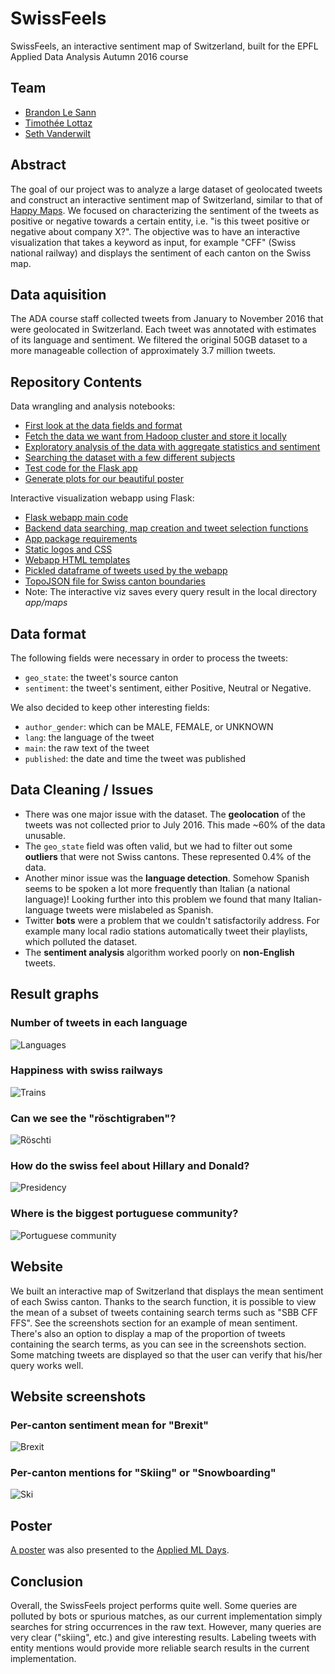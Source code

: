 # SwissFeels

SwissFeels, an interactive sentiment map of Switzerland, built for the EPFL Applied Data Analysis Autumn 2016 course

## Team
* [Brandon Le Sann](https://github.com/BrandonLS)
* [Timothée Lottaz](https://github.com/timozattol)
* [Seth Vanderwilt](https://github.com/sethv1)

## Abstract
The goal of our project was to analyze a large dataset of geolocated tweets and construct an interactive sentiment map of Switzerland, similar to that of [Happy Maps](http://goodcitylife.org/happymaps/). We focused on characterizing the sentiment of the tweets as positive or negative towards a certain entity, i.e. "is this tweet positive or negative about company X?". The objective was to have an interactive visualization that takes a keyword as input, for example "CFF" (Swiss national railway) and displays the sentiment of each canton on the Swiss map. 

## Data aquisition
The ADA course staff collected tweets from January to November 2016 that were geolocated in Switzerland. Each tweet was annotated with estimates of its language and sentiment. We filtered the original 50GB dataset to a more manageable collection of approximately 3.7 million tweets.

## Repository Contents

Data wrangling and analysis notebooks:
* [First look at the data fields and format](01dataset_partial_overview.ipynb)
* [Fetch the data we want from Hadoop cluster and store it locally](02data_processing.py)
* [Exploratory analysis of the data with aggregate statistics and sentiment](03data_exploration.ipynb)
* [Searching the dataset with a few different subjects](04applied_statistics.ipynb)
* [Test code for the Flask app](05_app_testing.ipynb)
* [Generate plots for our beautiful poster](06_poster_graphs.ipynb)

Interactive visualization webapp using Flask:
* [Flask webapp main code](app/app.py)
* [Backend data searching, map creation and tweet selection functions](app/functions.py)
* [App package requirements](app/requirements.txt)
* [Static logos and CSS](app/static/)
* [Webapp HTML templates](app/templates/)
* [Pickled dataframe of tweets used by the webapp](app/datasets/parsed_filtered_df.pkl)
* [TopoJSON file for Swiss canton boundaries](utils/ch-cantons.topojson.json)
* Note: The interactive viz saves every query result in the local directory _app/maps_

## Data format
The following fields were necessary in order to process the tweets:
* `geo_state`: the tweet's source canton
* `sentiment`: the tweet's sentiment, either Positive, Neutral or Negative.

We also decided to keep other interesting fields:
* `author_gender`: which can be MALE, FEMALE, or UNKNOWN
* `lang`: the language of the tweet
* `main`: the raw text of the tweet
* `published`: the date and time the tweet was published

## Data Cleaning / Issues

* There was one major issue with the dataset. The **geolocation** of the tweets was not collected prior to July 2016. This made ~60% of the data unusable.
* The `geo_state` field was often valid, but we had to filter out some **outliers** that were not Swiss cantons. These represented 0.4% of the data.
* Another minor issue was the **language detection**. Somehow Spanish seems to be spoken a lot more frequently than Italian (a national language)! Looking further into this problem we found that many Italian-language tweets were mislabeled as Spanish.
* Twitter **bots** were a problem that we couldn't satisfactorily address. For example many local radio stations automatically tweet their playlists, which polluted the dataset.
* The **sentiment analysis** algorithm worked poorly on **non-English** tweets.

## Result graphs

### Number of tweets in each language
![Languages](http://i.imgur.com/4WZbxpQ.png)

### Happiness with swiss railways
![Trains](http://i.imgur.com/nkXQuNv.png)

### Can we see the "röschtigraben"?
![Röschti](http://i.imgur.com/IGnqHm2.png)

### How do the swiss feel about Hillary and Donald?
![Presidency](http://i.imgur.com/IGnqHm2.png)

### Where is the biggest portuguese community?
![Portuguese community](http://i.imgur.com/ECaUsB1.png)

## Website
We built an interactive map of Switzerland that displays the mean sentiment of each Swiss canton. Thanks to the search function, it is possible to view the mean of a subset of tweets containing search terms such as "SBB CFF FFS". See the screenshots section for an example of mean sentiment. There's also an option to display a map of the proportion of tweets containing the search terms, as you can see in the screenshots section. Some matching tweets are displayed so that the user can verify that his/her query works well.

## Website screenshots

### Per-canton sentiment mean for "Brexit"
![Brexit](http://i.imgur.com/r7UvsWj.jpg)

### Per-canton mentions for "Skiing" or "Snowboarding"
![Ski](http://i.imgur.com/iFvCprJ.jpg)

## Poster
[A poster](poster.pdf) was also presented to the [Applied ML Days](https://www.appliedmldays.org/).

## Conclusion

Overall, the SwissFeels project performs quite well. Some queries are polluted by bots or spurious matches, as our current implementation simply searches for string occurrences in the raw text. However, many queries are very clear ("skiing", etc.) and give interesting results. Labeling tweets with entity mentions would provide more reliable search results in the current implementation.
